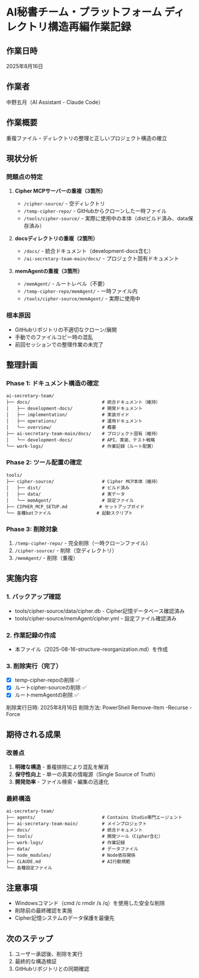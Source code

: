 # AI秘書チーム・プラットフォーム ディレクトリ構造再編作業記録

## 作業日時
2025年8月16日

## 作業者
中野五月（AI Assistant - Claude Code）

## 作業概要
重複ファイル・ディレクトリの整理と正しいプロジェクト構造の確立

## 現状分析

### 問題点の特定
1. **Cipher MCPサーバーの重複（3箇所）**
   - `/cipher-source/` - 空ディレクトリ
   - `/temp-cipher-repo/` - GitHubからクローンした一時ファイル
   - `/tools/cipher-source/` - 実際に使用中の本体（distビルド済み、data保存済み）

2. **docsディレクトリの重複（2箇所）**
   - `/docs/` - 統合ドキュメント（development-docs含む）
   - `/ai-secretary-team-main/docs/` - プロジェクト固有ドキュメント

3. **memAgentの重複（3箇所）**
   - `/memAgent/` - ルートレベル（不要）
   - `/temp-cipher-repo/memAgent/` - 一時ファイル内
   - `/tools/cipher-source/memAgent/` - 実際に使用中

### 根本原因
- GitHubリポジトリの不適切なクローン/展開
- 手動でのファイルコピー時の混乱
- 前回セッションでの整理作業の未完了

## 整理計画

### Phase 1: ドキュメント構造の確定
```
ai-secretary-team/
├── docs/                           # 統合ドキュメント（維持）
│   ├── development-docs/           # 開発ドキュメント
│   ├── implementation/             # 実装ガイド
│   ├── operations/                 # 運用ドキュメント
│   └── overview/                   # 概要
├── ai-secretary-team-main/docs/    # プロジェクト固有（維持）
│   └── development-docs/           # API、実装、テスト戦略
└── work-logs/                      # 作業記録（ルート配置）
```

### Phase 2: ツール配置の確定
```
tools/
├── cipher-source/                  # Cipher MCP本体（維持）
│   ├── dist/                       # ビルド済み
│   ├── data/                       # 実データ
│   └── memAgent/                   # 設定ファイル
├── CIPHER_MCP_SETUP.md            # セットアップガイド
└── 各種batファイル                 # 起動スクリプト
```

### Phase 3: 削除対象
1. `/temp-cipher-repo/` - 完全削除（一時クローンファイル）
2. `/cipher-source/` - 削除（空ディレクトリ）
3. `/memAgent/` - 削除（重複）

## 実施内容

### 1. バックアップ確認
- tools/cipher-source/data/cipher.db - Cipher記憶データベース確認済み
- tools/cipher-source/memAgent/cipher.yml - 設定ファイル確認済み

### 2. 作業記録の作成
- 本ファイル（2025-08-16-structure-reorganization.md）を作成

### 3. 削除実行（完了）
- [x] temp-cipher-repoの削除 ✅
- [x] ルートcipher-sourceの削除 ✅ 
- [x] ルートmemAgentの削除 ✅

削除実行日時: 2025年8月16日
削除方法: PowerShell Remove-Item -Recurse -Force

## 期待される成果

### 改善点
1. **明確な構造** - 重複排除により混乱を解消
2. **保守性向上** - 単一の真実の情報源（Single Source of Truth）
3. **開発効率** - ファイル検索・編集の迅速化

### 最終構造
```
ai-secretary-team/
├── agents/                         # Contains Studio専門エージェント
├── ai-secretary-team-main/         # メインプロジェクト
├── docs/                           # 統合ドキュメント
├── tools/                          # 開発ツール（Cipher含む）
├── work-logs/                      # 作業記録
├── data/                           # データファイル
├── node_modules/                   # Node依存関係
├── CLAUDE.md                       # AI行動規範
└── 各種設定ファイル
```

## 注意事項
- Windowsコマンド（cmd /c rmdir /s /q）を使用した安全な削除
- 削除前の最終確認を実施
- Cipher記憶システムのデータ保護を最優先

## 次のステップ
1. ユーザー承認後、削除を実行
2. 最終的な構造検証
3. GitHubリポジトリとの同期確認